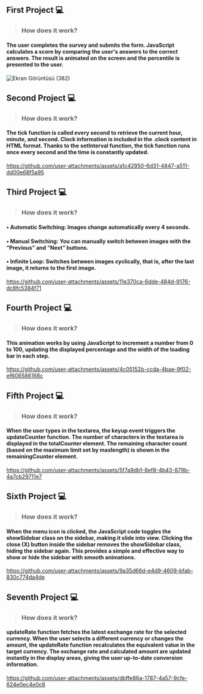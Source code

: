 ## First Project 💻
>### How does it work?
#### The user completes the survey and submits the form. JavaScript calculates a score by comparing the user's answers to the correct answers. The result is animated on the screen and the percentile is presented to the user.
![Ekran Görüntüsü (382)](https://github.com/user-attachments/assets/6f41d2c5-e620-4413-a3c8-33c3366ce75b)

## Second Project 💻
>### How does it work?
#### The tick function is called every second to retrieve the current hour, minute, and second. Clock information is included in the .clock content in HTML format. Thanks to the setInterval function, the tick function runs once every second and the time is constantly updated.
https://github.com/user-attachments/assets/a1c42950-6d31-4847-a511-dd00e68f5a95

## Third Project 💻
>### How does it work?
#### • Automatic Switching: Images change automatically every 4 seconds.
#### • Manual Switching: You can manually switch between images with the “Previous” and “Next” buttons.
#### • Infinite Loop: Switches between images cyclically, that is, after the last image, it returns to the first image.
https://github.com/user-attachments/assets/11e370ca-6dde-484d-9176-dc8fc5384f71

## Fourth Project 💻
>### How does it work?
#### This animation works by using JavaScript to increment a number from 0 to 100, updating the displayed percentage and the width of the loading bar in each step.
https://github.com/user-attachments/assets/4c05152b-ccda-4bae-9f02-ef606586168c

## Fifth Project 💻
>### How does it work?
#### When the user types in the textarea, the keyup event triggers the updateCounter function. The number of characters in the textarea is displayed in the totalCounter element. The remaining character count (based on the maximum limit set by maxlength) is shown in the remainingCounter element.
https://github.com/user-attachments/assets/5f7a9db1-8ef8-4b43-879b-4a7cb29711e7

## Sixth Project 💻
>### How does it work?
#### When the menu icon is clicked, the JavaScript code toggles the showSidebar class on the sidebar, making it slide into view. Clicking the close (X) button inside the sidebar removes the showSidebar class, hiding the sidebar again. This provides a simple and effective way to show or hide the sidebar with smooth animations.
https://github.com/user-attachments/assets/9a35d66d-e4d9-4609-bfab-830c774da4de

## Seventh Project 💻
>### How does it work?
#### updateRate function fetches the latest exchange rate for the selected currency. When the user selects a different currency or changes the amount, the updateRate function recalculates the equivalent value in the target currency. The exchange rate and calculated amount are updated instantly in the display areas, giving the user up-to-date conversion information.
https://github.com/user-attachments/assets/dbffe86a-1787-4a57-9cfe-624e0ec4e0c6





